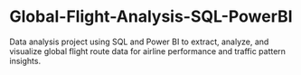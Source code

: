 # Global-Flight-Analysis-SQL-PowerBI
Data analysis project using SQL and Power BI to extract, analyze, and visualize global flight route data for airline performance and traffic pattern insights.
